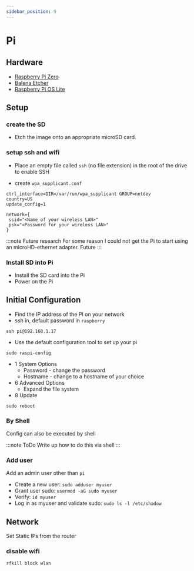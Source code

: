 ```yaml
---
sidebar_position: 9
---
```


# Pi

## Hardware 

- [Raspberry Pi Zero](https://smile.amazon.com/gp/product/B072N3X39J)
- [Balena Etcher](https://www.balena.io/etcher/)
- [Raspberry Pi OS Lite](https://www.raspberrypi.org/software/operating-systems/)

## Setup

### create the SD

- Etch the image onto an appropriate microSD card.

### setup ssh and wifi

- Place an empty file called `ssh` (no file extension) in the root of the drive to enable SSH

- create `wpa_supplicant.conf`

```
ctrl_interface=DIR=/var/run/wpa_supplicant GROUP=netdev
country=US
update_config=1

network={
 ssid="<Name of your wireless LAN>"
 psk="<Password for your wireless LAN>"
}
```

:::note Future research
For some reason I could not get the Pi to start using an microHD-ethernet adapter. Future 
:::

### Install SD into Pi

- Install the SD card into the Pi
- Power on the Pi

## Initial Configuration

- Find the IP address of the PI on your network
- ssh in, default password in `raspberry`
```shell
ssh pi@192.168.1.17  
```

- Use the default configuration tool to set up your pi

```shell
sudo raspi-config
```

- 1 System Options
  - Password - change the password
  - Hostname - change to a hostname of your choice
- 6 Advanced Options
  - Expand the file system
- 8 Update  

```shell
sudo reboot
```

### By Shell

Config can also be executed by shell

:::note ToDo
Write up how to do this via shell 
:::


### Add user
Add an admin user other than `pi`

- Create a new user: `sudo adduser myuser`
- Grant user sudo: `usermod -aG sudo myuser`
- Verify: `id myuser`
- Log in as myuser and validate sudo: `sudo ls -l /etc/shadow`

## Network

Set Static IPs from the router

### disable wifi

```shell
rfkill block wlan
```